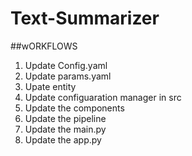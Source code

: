 # Text-Summarizer

##wORKFLOWS

1. Update Config.yaml
2. Update params.yaml
3. Upate entity
4. Update configuaration manager in src
5. Update the components
6. Update the pipeline
7. Update the main.py
8. Update the app.py